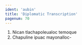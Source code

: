 ```yaml
---
ident: 'aubin'
title: 'Diplomatic Transcription'
pagenum: 70
---
```

1.	Nican tlachapoleualoc temoque
2.	Chapuline ipuac mayonalloc-

